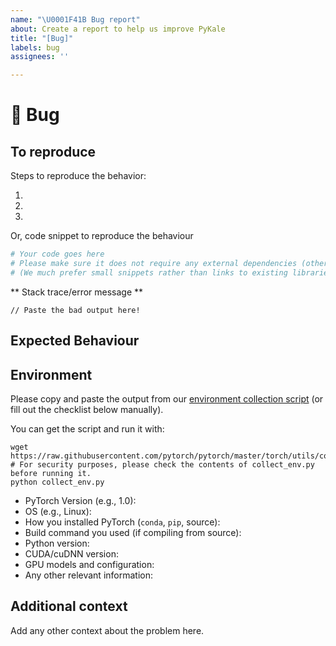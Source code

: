 ```yaml
---
name: "\U0001F41B Bug report"
about: Create a report to help us improve PyKale
title: "[Bug]"
labels: bug
assignees: ''

---
```


# 🐛 Bug

<!-- A clear and concise description of what the bug is. -->

## To reproduce

Steps to reproduce the behavior:

1.
2.
3.

Or, code snippet to reproduce the behaviour

```python
# Your code goes here
# Please make sure it does not require any external dependencies (other than those required by PyKale!)
# (We much prefer small snippets rather than links to existing libraries!)
```

** Stack trace/error message **
```
// Paste the bad output here!
```

## Expected Behaviour

<!-- A clear and concise description of what you expected to happen. -->

## Environment

Please copy and paste the output from our
[environment collection script](https://raw.githubusercontent.com/pytorch/pytorch/master/torch/utils/collect_env.py)
(or fill out the checklist below manually).

You can get the script and run it with:
```
wget https://raw.githubusercontent.com/pytorch/pytorch/master/torch/utils/collect_env.py
# For security purposes, please check the contents of collect_env.py before running it.
python collect_env.py
```

 - PyTorch Version (e.g., 1.0):
 - OS (e.g., Linux):
 - How you installed PyTorch (`conda`, `pip`, source):
 - Build command you used (if compiling from source):
 - Python version:
 - CUDA/cuDNN version:
 - GPU models and configuration:
 - Any other relevant information:

## Additional context
Add any other context about the problem here.
